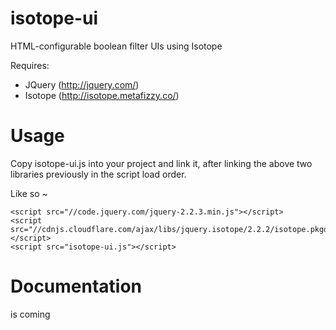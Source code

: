 # isotope-ui
HTML-configurable boolean filter UIs using Isotope

Requires:
- JQuery (http://jquery.com/)
- Isotope (http://isotope.metafizzy.co/)

# Usage
Copy isotope-ui.js into your project and link it, after linking the above two libraries previously in the script load order.

Like so ~
```
<script src="//code.jquery.com/jquery-2.2.3.min.js"></script>
<script src="//cdnjs.cloudflare.com/ajax/libs/jquery.isotope/2.2.2/isotope.pkgd.min.js"></script>
<script src="isotope-ui.js"></script>
```

# Documentation
is coming